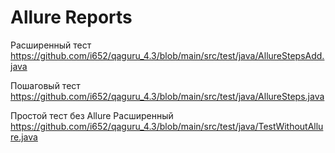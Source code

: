 # Allure Reports
Расширенный тест https://github.com/i652/qaguru_4.3/blob/main/src/test/java/AllureStepsAdd.java

Пошаговый тест https://github.com/i652/qaguru_4.3/blob/main/src/test/java/AllureSteps.java

Простой тест без Allure Расширенный https://github.com/i652/qaguru_4.3/blob/main/src/test/java/TestWithoutAllure.java
